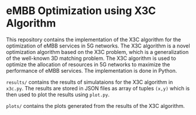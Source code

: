 # eMBB Optimization using X3C Algorithm

This repository contains the implementation of the X3C algorithm for the optimization of eMBB services in 5G networks. The X3C algorithm is a novel optimization algorithm based on the X3C problem, which is a generalization of the well-known 3D matching problem. The X3C algorithm is used to optimize the allocation of resources in 5G networks to maximize the performance of eMBB services. The implementation is done in Python.

`results/` contains the results of simulataions for the X3C algorithm in `x3c.py`. The results are stored in JSON files as array of tuples `(x,y)` which is then used to plot the results using `plot.py`.

`plots/` contains the plots generated from the results of the X3C algorithm.
